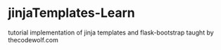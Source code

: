# jinjaTemplates-Learn
 tutorial implementation of jinja templates and flask-bootstrap taught by thecodewolf.com
